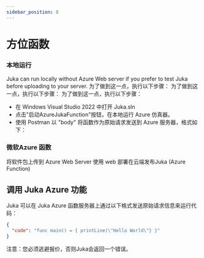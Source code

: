 ```yaml
---
sidebar_position: 8
---
```


# 方位函数

### 本地运行

Juka can run locally without Azure Web server if you prefer to test Juka before uploading to your server. 为了做到这一点，执行以下步骤： 为了做到这一点，执行以下步骤： 为了做到这一点，执行以下步骤：

- 在 Windows Visual Studio 2022 中打开 Juka.sln
- 点击"启动AzureJukaFunction"按钮，在本地运行 Azure 仿真器。
- 使用 Postman 以 "body" 将函数作为原始请求发送到 Azure 服务器，格式如下：

### 微软Azure 函数

将软件包上传到 Azure Web Server 使用 web 部署在云端发布Juka (Azure Function)

## 调用 Juka Azure 功能

Juka 可以在 Juka Azure 函数服务器上通过以下格式发送原始请求信息来运行代码：

```json
{
  "code": "func main() = { printLine(\"Hello World\"} }"
}
```

注意：您必须逃避报价，否则Juka会返回一个错误。

